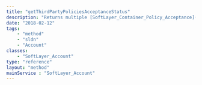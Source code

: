```yaml
---
title: "getThirdPartyPoliciesAcceptanceStatus"
description: "Returns multiple [SoftLayer_Container_Policy_Acceptance](reference/datatypes/SoftLayer_Container_Policy_Acceptance) that represent the acceptance status of the applicable third-party policies for this account. "
date: "2018-02-12"
tags:
    - "method"
    - "sldn"
    - "Account"
classes:
    - "SoftLayer_Account"
type: "reference"
layout: "method"
mainService : "SoftLayer_Account"
---
```

